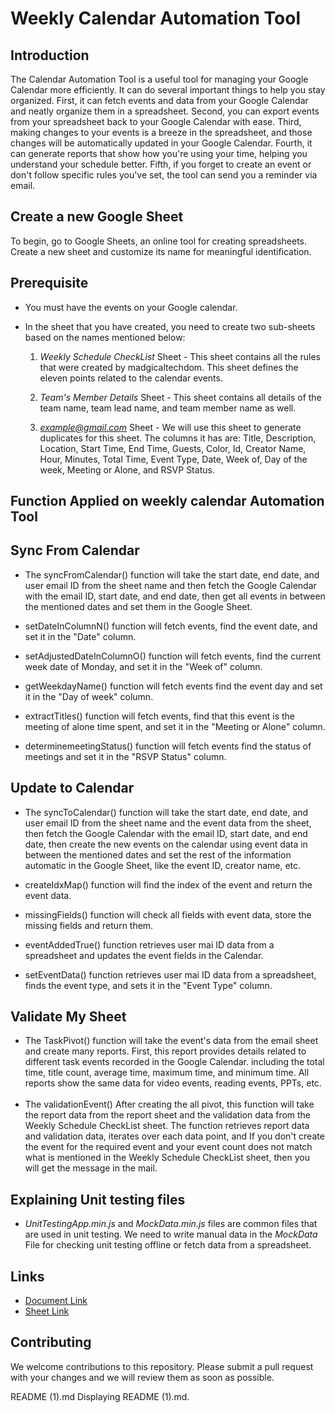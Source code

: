 
# Weekly Calendar Automation Tool
## Introduction 
The Calendar Automation Tool is a useful tool for managing your Google Calendar more efficiently. It can do several important things to help you stay organized. First, it can fetch events and data from your Google Calendar and neatly organize them in a spreadsheet. Second, you can export events from your spreadsheet back to your Google Calendar with ease. Third, making changes to your events is a breeze in the spreadsheet, and those changes will be automatically updated in your Google Calendar. Fourth, it can generate reports that show how you're using your time, helping you understand your schedule better. Fifth, if you forget to create an event or don't follow specific rules you've set, the tool can send you a reminder via email.

## Create a new Google Sheet
To begin, go to Google Sheets, an online tool for creating spreadsheets. Create a new sheet and customize its name for meaningful identification.

## Prerequisite
* You must have the events on your Google calendar.
* In the sheet that you have created, you need to create two sub-sheets based on the names mentioned below:

    1. *Weekly Schedule CheckList* Sheet - This sheet contains all the rules that were created by madgicaltechdom. This sheet defines the eleven points related to the calendar events.

    2. *Team's Member Details* Sheet - This sheet contains all details of the team name, team lead name, and team member name as well. 

    3. *example@gmail.com* Sheet - We will use this sheet to generate duplicates for this sheet. The columns it has are: Title, Description, Location, Start Time, End Time, Guests, Color, Id, Creator Name, Hour, Minutes, Total Time, Event Type, Date, Week of, Day of the week, Meeting or Alone, and RSVP Status.
  

## Function Applied on weekly calendar Automation Tool
## Sync From Calendar
* The syncFromCalendar() function will take the start date, end date, and user email ID from the sheet name and then fetch the Google Calendar with the email ID, start date, and end date, then get all events in between the mentioned dates and set them in the Google Sheet.

* setDateInColumnN() function will fetch events, find the event date, and set it in the "Date" column.

* setAdjustedDateInColumnO() function will fetch events, find the current week date of Monday, and set it in the "Week of" column.

* getWeekdayName() function will fetch events find the event day and set it in the "Day of week" column.

* extractTitles() function will fetch events, find that this event is the meeting of alone time spent, and set it in the "Meeting or Alone" column.

* determinemeetingStatus() function will fetch events find the status of meetings and set it in the "RSVP Status" column.


## Update to Calendar
* The syncToCalendar() function will take the start date, end date, and user email ID from the sheet name and the event data from the sheet, then fetch the Google Calendar with the email ID, start date, and end date, then create the new events on the calendar using event data in between the mentioned dates and set the rest of the information automatic in the Google Sheet, like the event ID, creator name, etc.

* createIdxMap() function will find the index of the event and return the event data.

* missingFields() function will check all fields with event data, store the missing fields and return them.

* eventAddedTrue() function retrieves user mai ID data from a spreadsheet and updates the event fields in the Calendar.

* setEventData() function retrieves user mai ID data from a spreadsheet, finds the event type, and sets it in the "Event Type" column.
  
## Validate My Sheet
* The TaskPivot() function will take the event's data from the email sheet and create many reports. First, this report provides details related to different task events recorded in the Google Calendar. including the total time, title count, average time, maximum time, and minimum time. All reports show the same data for video events, reading events, PPTs, etc.
    
* The validationEvent() After creating the all pivot, this function will take the report data from the report sheet and the validation data from the Weekly Schedule CheckList sheet. The function retrieves report data and validation data, iterates over each data point, and If you don't create the event for the required event and your event count does not match what is mentioned in the Weekly Schedule CheckList sheet, then you will get the message in the mail.


## Explaining Unit testing files
* *UnitTestingApp.min.js* and *MockData.min.js* files are common files that are used in unit testing. We need to write manual data in the *MockData* File for checking unit testing offline or fetch data from a spreadsheet.

## Links
* [Document Link](https://docs.google.com/document/d/1cI38RjcCSG3LHQDfrOZu2rRD7uOv4kzGzoh5ddFrDR8/edit?usp=sharing)
* [Sheet Link](https://docs.google.com/spreadsheets/d/1RYmXstNNk_fxi9Ao5nEdaFDvyZlN1CqYf6HMogVXTAg/edit?usp=sharing)


## Contributing

We welcome contributions to this repository. Please submit a pull request with your changes and we will review them as soon as possible.

README (1).md
Displaying README (1).md.
